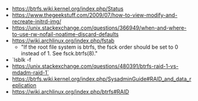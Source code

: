 - https://btrfs.wiki.kernel.org/index.php/Status
- https://www.thegeekstuff.com/2009/07/how-to-view-modify-and-recreate-initrd-img/
- https://unix.stackexchange.com/questions/366949/when-and-where-to-use-rw-nofail-noatime-discard-defaults
- https://wiki.archlinux.org/index.php/fstab
    - "If the root file system is btrfs, the fsck order should be set to 0 instead of 1. See fsck.btrfs(8)."
- `lsblk -f
- https://unix.stackexchange.com/questions/480391/btrfs-raid-1-vs-mdadm-raid-1`
- https://btrfs.wiki.kernel.org/index.php/SysadminGuide#RAID_and_data_replication
- https://wiki.archlinux.org/index.php/btrfs#RAID